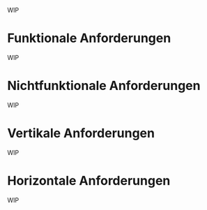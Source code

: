 WIP

# Funktionale Anforderungen
WIP

# Nichtfunktionale Anforderungen
WIP

# Vertikale Anforderungen
WIP

# Horizontale Anforderungen
WIP
